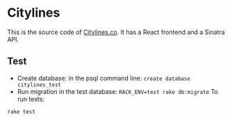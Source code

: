 Citylines
=========

This is the source code of [Citylines.co](http://www.citylines.co). It has a React frontend and a Sinatra API.

Test
----
- Create database: in the psql command line: `create database citylines_test`
- Run migration in the test database: `RACK_ENV=test rake db:migrate`
To run tests:
```
rake test
```
